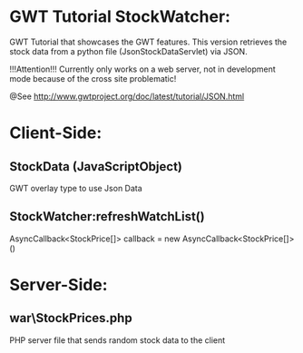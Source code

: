 GWT Tutorial StockWatcher:
=
GWT Tutorial that showcases the GWT features. This version retrieves the stock
data from a python file (JsonStockDataServlet) via JSON.

!!!Attention!!!
Currently only works on a web server, not in development mode
because of the cross site problematic!

@See http://www.gwtproject.org/doc/latest/tutorial/JSON.html

Client-Side:
=
StockData (JavaScriptObject)
-
GWT overlay type to use Json Data

StockWatcher:refreshWatchList()
-
AsyncCallback<StockPrice[]> callback = new AsyncCallback<StockPrice[]>()

Server-Side:
=
war\StockPrices.php
-
PHP server file that sends random stock data to the client